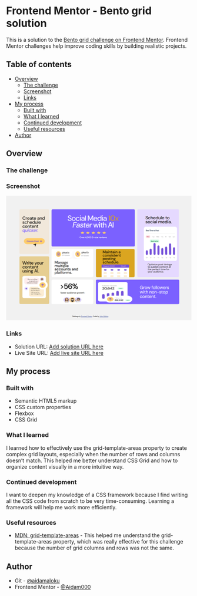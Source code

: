 # Frontend Mentor - Bento grid solution

This is a solution to the [Bento grid challenge on Frontend Mentor](https://www.frontendmentor.io/challenges/bento-grid-RMydElrlOj). Frontend Mentor challenges help improve coding skills by building realistic projects. 

## Table of contents

- [Overview](#overview)
  - [The challenge](#the-challenge)
  - [Screenshot](#screenshot)
  - [Links](#links)
- [My process](#my-process)
  - [Built with](#built-with)
  - [What I learned](#what-i-learned)
  - [Continued development](#continued-development)
  - [Useful resources](#useful-resources)
- [Author](#author)



## Overview

### The challenge



### Screenshot

![](/screenshot.png)



### Links

- Solution URL: [Add solution URL here](https://your-solution-url.com)
- Live Site URL: [Add live site URL here](https://project-4-bento-grid-main.netlify.app/)

## My process

### Built with

- Semantic HTML5 markup
- CSS custom properties
- Flexbox
- CSS Grid

### What I learned

I learned how to effectively use the grid-template-areas property to create complex grid layouts, especially when the number of rows and columns doesn’t match. This helped me better understand CSS Grid and how to organize content visually in a more intuitive way.

### Continued development

I want to deepen my knowledge of a CSS framework because I find writing all the CSS code from scratch to be very time-consuming. Learning a framework will help me work more efficiently.


### Useful resources

- [MDN: grid-template-areas](https://developer.mozilla.org/en-US/docs/Web/CSS/grid-template-areas) - This helped me understand the grid-template-areas property, which was really effective for this challenge because the number of grid columns and rows was not the same.


## Author

- Git - [@aidamaloku](https://github.com/aidamaloku)
- Frontend Mentor - [@Aidam000](https://www.frontendmentor.io/profile/Aidam000)




